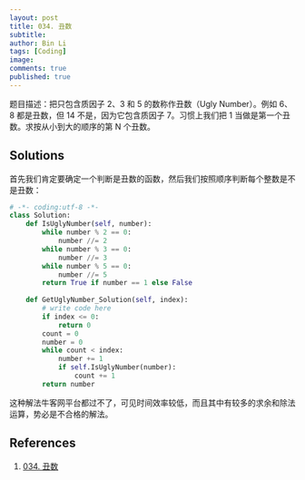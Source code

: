 ```yaml
---
layout: post
title: 034. 丑数
subtitle:
author: Bin Li
tags: [Coding]
image: 
comments: true
published: true
---
```


题目描述：把只包含质因子 2、3 和 5 的数称作丑数（Ugly Number）。例如 6、8 都是丑数，但 14 不是，因为它包含质因子 7。习惯上我们把 1 当做是第一个丑数。求按从小到大的顺序的第 N 个丑数。

## Solutions
首先我们肯定要确定一个判断是丑数的函数，然后我们按照顺序判断每个整数是不是丑数：

```python
# -*- coding:utf-8 -*-
class Solution:
    def IsUglyNumber(self, number):
        while number % 2 == 0:
            number //= 2
        while number % 3 == 0:
            number //= 3
        while number % 5 == 0:
            number //= 5
        return True if number == 1 else False
    
    def GetUglyNumber_Solution(self, index):
        # write code here
        if index <= 0:
            return 0
        count = 0
        number = 0
        while count < index:
            number += 1
            if self.IsUglyNumber(number):
                count += 1
        return number
```

这种解法牛客网平台都过不了，可见时间效率较低，而且其中有较多的求余和除法运算，势必是不合格的解法。

## References
1. [034. 丑数](https://www.nowcoder.com/practice/6aa9e04fc3794f68acf8778237ba065b?tpId=13&tqId=11186&rp=1&ru=%2Fta%2Fcoding-interviews&qru=%2Fta%2Fcoding-interviews%2Fquestion-ranking&tPage=2)